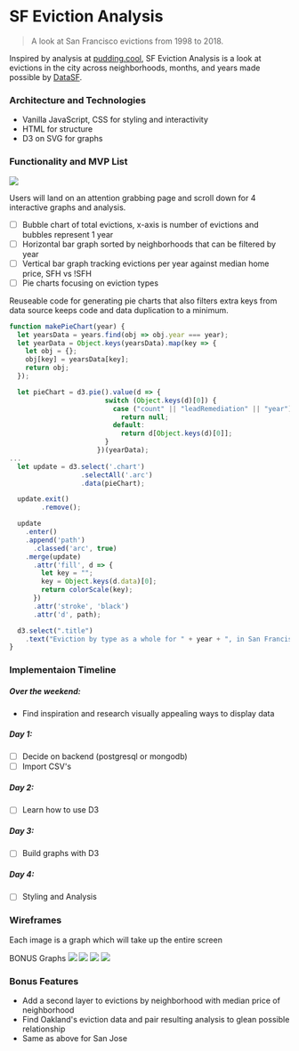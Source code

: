 # SF Eviction Analysis

> A look at San Francisco evictions from 1998 to 2018.

Inspired by analysis at [pudding.cool](https://pudding.cool/), SF Eviction Analysis is a look at evictions in the city across neighborhoods, months, and years made possible by [DataSF](https://data.sfgov.org/Housing-and-Buildings/Eviction-Notices/5cei-gny5).

### Architecture and Technologies

* Vanilla JavaScript, CSS for styling and interactivity
* HTML for structure
* D3 on SVG for graphs

### Functionality and MVP List

![](https://github.com/yukichikawada/sf-evictions-analysis/blob/master/piechart-ss.png)


Users will land on an attention grabbing page and scroll down for 4 interactive graphs and analysis.

- [ ] Bubble chart of total evictions, x-axis is number of evictions and bubbles represent 1 year
- [ ] Horizontal bar graph sorted by neighborhoods that can be filtered by year
- [ ] Vertical bar graph tracking evictions per year against median home price, SFH vs !SFH
- [ ] Pie charts focusing on eviction types

Reuseable code for generating pie charts that also filters extra keys from data source keeps code and data duplication to a minimum.

```javascript
function makePieChart(year) {
  let yearsData = years.find(obj => obj.year === year);
  let yearData = Object.keys(yearsData).map(key => {
    let obj = {};
    obj[key] = yearsData[key];
    return obj;
  });

  let pieChart = d3.pie().value(d => {
                        switch (Object.keys(d)[0]) {
                          case ("count" || "leadRemediation" || "year"):
                            return null;
                          default:
                            return d[Object.keys(d)[0]];
                        }
                      })(yearData);
...
  let update = d3.select('.chart')
                  .selectAll('.arc')
                  .data(pieChart);

  update.exit()
        .remove();

  update
    .enter()
    .append('path')
      .classed('arc', true)
    .merge(update)
      .attr('fill', d => {
        let key = "";
        key = Object.keys(d.data)[0];
        return colorScale(key);
      })
      .attr('stroke', 'black')
      .attr('d', path);

  d3.select(".title")
    .text("Eviction by type as a whole for " + year + ", in San Francisco.");
}
```

### Implementaion Timeline

##### Over the weekend:
* Find inspiration and research visually appealing ways to display data

##### Day 1:
- [ ] Decide on backend (postgresql or mongodb)
- [ ] Import CSV's

##### Day 2:
- [ ] Learn how to use D3

##### Day 3:
- [ ] Build graphs with D3

##### Day 4:
- [ ] Styling and Analysis

### Wireframes

Each image is a graph which will take up the entire screen

BONUS Graphs
![](https://github.com/yukichikawada/sf-evictions-analysis/blob/master/wireframes/bubble-graph.svg)
![](https://github.com/yukichikawada/sf-evictions-analysis/blob/master/wireframes/horizontal-bar-graph.svg)
![](https://github.com/yukichikawada/sf-evictions-analysis/blob/master/wireframes/pie-charts.svg)
![](https://github.com/yukichikawada/sf-evictions-analysis/blob/master/wireframes/vertical-bar-line-graph.svg)




### Bonus Features

* Add a second layer to evictions by neighborhood with median price of neighborhood
* Find Oakland's eviction data and pair resulting analysis to glean possible relationship
* Same as above for San Jose
